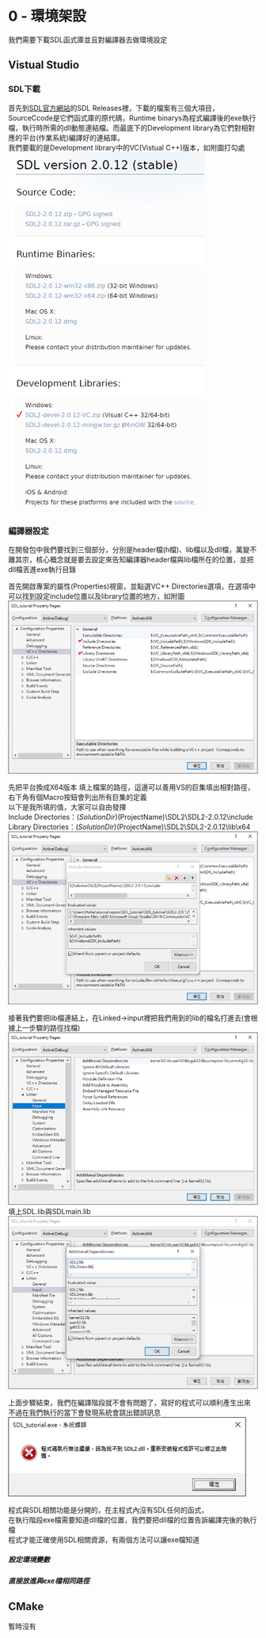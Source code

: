 # 0 - 環境架設
我們需要下載SDL函式庫並且對編譯器去做環境設定

## Vistual Studio
### SDL下載
首先到[SDL官方網站](https://www.libsdl.org/download-2.0.php)的SDL Releases裡，下載的檔案有三個大項目，SourceCcode是它們函式庫的原代碼，Runtime binarys為程式編譯後的exe執行檔，執行時所需的dll動態連結檔。而最底下的Development library為它們對相對應的平台(作業系統)編譯好的連結庫。  
我們要載的是Development library中的VC(Vistual C++)版本，如附圖打勾處  
![GitHub](https://github.com/haha4ni/tututu/blob/main/p000-1.png?raw=true)  


### 編譯器設定
在開發包中我們要找到三個部分，分別是header檔(h檔)、lib檔以及dll檔，萬變不離其宗，核心概念就是要去設定來告知編譯器header檔與lib檔所在的位置，並把dll檔丟進exe執行目錄  

首先開啟專案的屬性(Properties)視窗，並點選VC++ Directories選項，在選項中可以找到設定include位置以及library位置的地方，如附圖  
![GitHub](https://github.com/haha4ni/tututu/blob/main/p000-2.png?raw=true)  

先把平台換成X64版本
填上檔案的路徑，這邊可以善用VS的巨集填出相對路徑，右下角有個Macro按鈕會列出所有巨集的定義  
以下是我所填的值，大家可以自由發揮  
Include Directories：$(SolutionDir)$(ProjectName)\SDL2\SDL2-2.0.12\include  
Library Directories：$(SolutionDir)$(ProjectName)\SDL2\SDL2-2.0.12\lib\x64  
![GitHub](https://github.com/haha4ni/tututu/blob/main/p000-3.png?raw=true)  


接著我們要把lib檔連結上，在Linked->input裡把我們用到的lib的檔名打進去(會根據上一步驟的路徑找檔)  
![GitHub](https://github.com/haha4ni/tututu/blob/main/p000-4.png?raw=true)  
填上SDL.lib與SDLmain.lib  
![GitHub](https://github.com/haha4ni/tututu/blob/main/p000-5.png?raw=true)  

上面步驟結束，我們在編譯階段就不會有問題了，寫好的程式可以順利產生出來  
不過在我們執行的當下會發現系統會跳出錯誤訊息  
![GitHub](https://github.com/haha4ni/tututu/blob/main/p000-6.png?raw=true)  

程式與SDL相關功能是分開的，在主程式內沒有SDL任何的函式，  
在執行階段exe檔需要知道dll檔的位置，我們要把dll檔的位置告訴編譯完後的執行檔  
程式才能正確使用SDL相關資源，有兩個方法可以讓exe檔知道  
##### 設定環境變數
##### 直接放進與exe檔相同路徑

## CMake
暫時沒有
